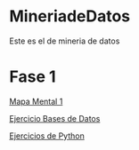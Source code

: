 # MineriadeDatos
Este es el de mineria de datos
# Fase 1
[Mapa Mental 1](https://github.com/GallegosLuna/MineriadeDatos/blob/main/MapaMental_1_1858788.pdf)

[Ejercicio Bases de Datos](https://github.com/marioalb127/MinDat2021/blob/main/Ej1_BasesDatos_Equipo_3.pdf)

[Ejercicios de Python](https://github.com/GallegosLuna/MineriadeDatos/blob/main/Ej_Python_1858788.ipynb)
